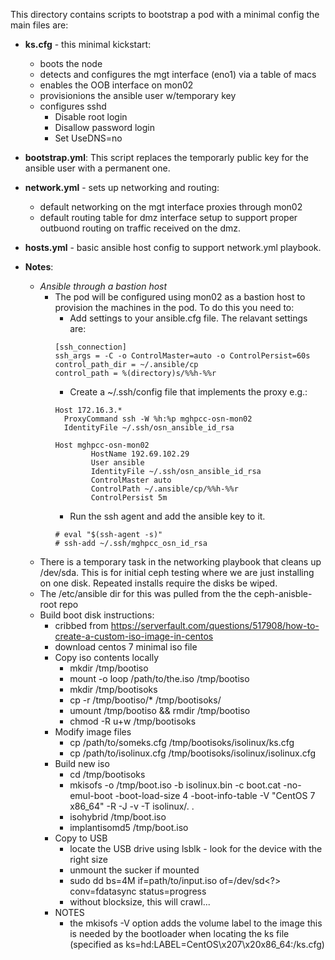This directory contains scripts to bootstrap a pod with a minimal config the main files are:

* **ks.cfg** - this minimal kickstart:
  * boots the node
  * detects and configures the mgt interface (eno1) via a table of macs
  * enables the OOB interface on mon02
  * provisionions the ansible user w/temporary key
  * configures sshd
    * Disable root login
    * Disallow password login
    * Set UseDNS=no

* **bootstrap.yml**: This script replaces the temporarly public key for the ansible user with a permanent one.

* **network.yml** - sets up networking and routing:
  * default networking on the mgt interface proxies through mon02
  * default routing table for dmz interface setup to support proper outbuond routing on traffic received on the dmz.

* **hosts.yml** - basic ansible host config to support network.yml playbook.

* **Notes**:
  * *Ansible through a bastion host*
    * The pod will be configured using mon02 as a bastion host to provision the machines in the pod. To do this you need to:
      * Add settings to your ansible.cfg file. The relavant settings are:
      ```
      [ssh_connection]
      ssh_args = -C -o ControlMaster=auto -o ControlPersist=60s
      control_path_dir = ~/.ansible/cp
      control_path = %(directory)s/%%h-%%r
      ```
      * Create a ~/.ssh/config file that implements the proxy e.g.:
      ```
      Host 172.16.3.*
        ProxyCommand ssh -W %h:%p mghpcc-osn-mon02
        IdentityFile ~/.ssh/osn_ansible_id_rsa

      Host mghpcc-osn-mon02
              HostName 192.69.102.29
              User ansible
              IdentityFile ~/.ssh/osn_ansible_id_rsa
              ControlMaster auto
              ControlPath ~/.ansible/cp/%%h-%%r
              ControlPersist 5m
      ```
      * Run the ssh agent and add the ansible key to it.
      ```
      # eval "$(ssh-agent -s)"
      # ssh-add ~/.ssh/mghpcc_osn_id_rsa
      ```
  * There is a temporary task in the networking playbook that cleans up /dev/sda. This is for initial ceph testing where we are just installing on one disk. Repeated installs require the disks be wiped.
  * The /etc/ansible dir for this was pulled from the the ceph-anisble-root repo
  * Build boot disk instructions:
    * cribbed from https://serverfault.com/questions/517908/how-to-create-a-custom-iso-image-in-centos
    * download centos 7 minimal iso file
    * Copy iso contents locally 
      * mkdir /tmp/bootiso
      * mount -o loop /path/to/the.iso /tmp/bootiso
      * mkdir /tmp/bootisoks
      * cp -r /tmp/bootiso/* /tmp/bootisoks/
      * umount /tmp/bootiso && rmdir /tmp/bootiso
      * chmod -R u+w /tmp/bootisoks
    * Modify image files
      * cp /path/to/someks.cfg /tmp/bootisoks/isolinux/ks.cfg
      * cp /path/to/isolinux.cfg /tmp/bootisoks/isolinux/isolinux.cfg
    * Build new iso
      * cd /tmp/bootisoks
      * mkisofs -o /tmp/boot.iso -b isolinux.bin -c boot.cat -no-emul-boot -boot-load-size 4 -boot-info-table -V "CentOS 7 x86_64" -R -J -v -T isolinux/. .
      * isohybrid /tmp/boot.iso
      * implantisomd5 /tmp/boot.iso
    * Copy to USB
      * locate the USB drive using lsblk - look for the device with the right size
      * unmount the sucker if mounted
      * sudo dd bs=4M if=path/to/input.iso of=/dev/sd<?> conv=fdatasync  status=progress
      * without blocksize, this will crawl...
    * NOTES
      * the mkisofs -V option adds the volume label to the image this is needed by the bootloader when locating the ks file (specified as ks=hd:LABEL=CentOS\x207\x20x86_64:/ks.cfg)
